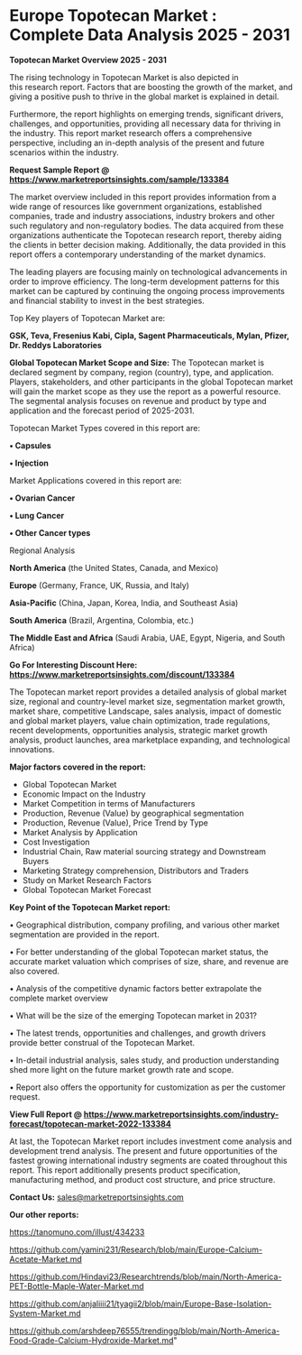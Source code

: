 # Europe Topotecan Market : Complete Data Analysis 2025 - 2031

<Strong> Topotecan Market Overview 2025 - 2031</strong>

The rising technology in Topotecan Market is also depicted in this research report. Factors that are boosting the growth of the market, and giving a positive push to thrive in the global market is explained in detail.

Furthermore, the report highlights on emerging trends, significant drivers, challenges, and opportunities, providing all necessary data for thriving in the industry. This report market research offers a comprehensive perspective, including an in-depth analysis of the present and future scenarios within the industry.

<strong>Request Sample Report @ <a href=https://www.marketreportsinsights.com/sample/133384>https://www.marketreportsinsights.com/sample/133384</a></strong>

The market overview included in this report provides information from a wide range of resources like government organizations, established companies, trade and industry associations, industry brokers and other such regulatory and non-regulatory bodies. The data acquired from these organizations authenticate the Topotecan research report, thereby aiding the clients in better decision making. Additionally, the data provided in this report offers a contemporary understanding of the market dynamics.

The leading players are focusing mainly on technological advancements in order to improve efficiency. The long-term development patterns for this market can be captured by continuing the ongoing process improvements and financial stability to invest in the best strategies.

Top Key players of Topotecan Market are:

<strong>GSK, Teva, Fresenius Kabi, Cipla, Sagent Pharmaceuticals, Mylan, Pfizer, Dr. Reddys Laboratories</strong>

<strong><b>Global Topotecan Market Scope and Size:</b></strong>
The Topotecan market is declared segment by company, region (country), type, and application. Players, stakeholders, and other participants in the global Topotecan market will gain the market scope as they use the report as a powerful resource. The segmental analysis focuses on revenue and product by type and application and the forecast period of 2025-2031.

Topotecan Market Types covered in this report are:

<strong>• Capsules

• Injection</strong>

Market Applications covered in this report are:

<strong>• Ovarian Cancer

• Lung Cancer

• Other Cancer types</strong> 

Regional Analysis

<strong>North America</strong> (the United States, Canada, and Mexico)

<strong>Europe</strong> (Germany, France, UK, Russia, and Italy)

<strong>Asia-Pacific</strong> (China, Japan, Korea, India, and Southeast Asia)

<strong>South America</strong> (Brazil, Argentina, Colombia, etc.)

<strong>The Middle East and Africa</strong> (Saudi Arabia, UAE, Egypt, Nigeria, and South Africa)

<strong>Go For Interesting Discount Here: <a href=https://www.marketreportsinsights.com/discount/133384>https://www.marketreportsinsights.com/discount/133384</a></strong>

The Topotecan market report provides a detailed analysis of global market size, regional and country-level market size, segmentation market growth, market share, competitive Landscape, sales analysis, impact of domestic and global market players, value chain optimization, trade regulations, recent developments, opportunities analysis, strategic market growth analysis, product launches, area marketplace expanding, and technological innovations.

<strong><b>Major factors covered in the report:</b></strong>
<ul>
  <li>Global Topotecan Market </li>
  <li>Economic Impact on the Industry</li>
  <li>Market Competition in terms of Manufacturers</li>
  <li>Production, Revenue (Value) by geographical segmentation</li>
  <li>Production, Revenue (Value), Price Trend by Type</li>
  <li>Market Analysis by Application</li>
  <li>Cost Investigation</li>
  <li>Industrial Chain, Raw material sourcing strategy and Downstream Buyers</li>
  <li>Marketing Strategy comprehension, Distributors and Traders</li>
  <li>Study on Market Research Factors</li>
  <li>Global Topotecan Market Forecast</li>
</ul>

<strong><b>Key Point of the Topotecan Market report:</b></strong>

• Geographical distribution, company profiling, and various other market segmentation are provided in the report.

• For better understanding of the global Topotecan market status, the accurate market valuation which comprises of size, share, and revenue are also covered.

• Analysis of the competitive dynamic factors better extrapolate the complete market overview

• What will be the size of the emerging Topotecan market in 2031?

• The latest trends, opportunities and challenges, and growth drivers provide better construal of the Topotecan Market.

• In-detail industrial analysis, sales study, and production understanding shed more light on the future market growth rate and scope.

• Report also offers the opportunity for customization as per the customer request.

<strong><b>View Full Report @ <a href=https://www.marketreportsinsights.com/industry-forecast/topotecan-market-2022-133384>https://www.marketreportsinsights.com/industry-forecast/topotecan-market-2022-133384</a></b></strong>


At last, the Topotecan Market report includes investment come analysis and development trend analysis. The present and future opportunities of the fastest growing international industry segments are coated throughout this report. This report additionally presents product specification, manufacturing method, and product cost structure, and price structure.

<strong>Contact Us:</strong>
sales@marketreportsinsights.com

<strong>Our other reports:</strong>

<a href=https://tanomuno.com/illust/434233>https://tanomuno.com/illust/434233</a>

<a href=https://github.com/yamini231/Research/blob/main/Europe-Calcium-Acetate-Market.md>https://github.com/yamini231/Research/blob/main/Europe-Calcium-Acetate-Market.md</a>

<a href=https://github.com/Hindavi23/Researchtrends/blob/main/North-America-PET-Bottle-Maple-Water-Market.md>https://github.com/Hindavi23/Researchtrends/blob/main/North-America-PET-Bottle-Maple-Water-Market.md</a>

<a href=https://github.com/anjaliiii21/tyagii2/blob/main/Europe-Base-Isolation-System-Market.md>https://github.com/anjaliiii21/tyagii2/blob/main/Europe-Base-Isolation-System-Market.md</a>

<a href=https://github.com/arshdeep76555/trendingg/blob/main/North-America-Food-Grade-Calcium-Hydroxide-Market.md>https://github.com/arshdeep76555/trendingg/blob/main/North-America-Food-Grade-Calcium-Hydroxide-Market.md</a>"
